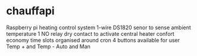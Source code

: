 # chauffapi
Raspberry pi heating control system
1-wire DS1820 senor to sense ambient temperature
1 NO relay dry contact to activate central heater
confort economy time slots organised around cron
4 buttons available for user
Temp + and Temp -
Auto and Man

